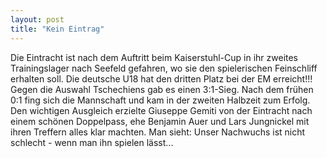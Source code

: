```yaml
---
layout: post
title: "Kein Eintrag"
---
```


Die Eintracht ist nach dem Auftritt beim Kaiserstuhl-Cup in ihr zweites Trainingslager nach Seefeld gefahren, wo sie den spielerischen Feinschliff erhalten soll. Die deutsche U18 hat den dritten Platz bei der EM erreicht!!! Gegen die Auswahl Tschechiens gab es einen 3:1-Sieg. Nach dem frühen 0:1 fing sich die Mannschaft und kam in der zweiten Halbzeit zum Erfolg. Den wichtigen Ausgleich erzielte Giuseppe Gemiti von der Eintracht nach einem schönen Doppelpass, ehe Benjamin Auer und Lars Jungnickel mit ihren Treffern alles klar machten. Man sieht: Unser Nachwuchs ist nicht schlecht - wenn man ihn spielen lässt...
